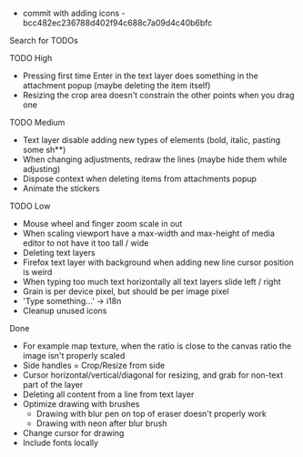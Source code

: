 - commit with adding icons - bcc482ec236788d402f94c688c7a09d4c40b6bfc

Search for TODOs

TODO High
- Pressing first time Enter in the text layer does something in the attachment popup (maybe deleting the item itself)
- Resizing the crop area doesn't constrain the other points when you drag one


TODO Medium
- Text layer disable adding new types of elements (bold, italic, pasting some sh**)
- When changing adjustments, redraw the lines (maybe hide them while adjusting)
- Dispose context when deleting items from attachments popup
- Animate the stickers


TODO Low
- Mouse wheel and finger zoom scale in out
- When scaling viewport have a max-width and max-height of media editor to not have it too tall / wide
- Deleting text layers
- Firefox text layer with background when adding new line cursor position is weird
- When typing too much text horizontally all text layers slide left / right
- Grain is per device pixel, but should be per image pixel
- 'Type something...' -> i18n
- Cleanup unused icons



Done
+ For example map texture, when the ratio is close to the canvas ratio the image isn't properly scaled
+ Side handles = Crop/Resize from side
+ Cursor horizontal/vertical/diagonal for resizing, and grab for non-text part of the layer
+ Deleting all content from a line from text layer
+ Optimize drawing with brushes
  + Drawing with blur pen on top of eraser doesn't properly work
  + Drawing with neon after blur brush
+ Change cursor for drawing
+ Include fonts locally
